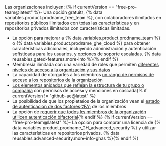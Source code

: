 Las organizaciones incluyen:
{% if currentVersion == "free-pro-team@latest" %}- Una opción gratuita, {% data variables.product.prodname_free_team %}, con colaboradores ilimitados en repositorios públicos ilimitados con todas las características y en repositorios privados ilimitados con características limitadas.
- La opción para mejorar a {% data variables.product.prodname_team %} o {% data variables.product.prodname_ghe_cloud %} para obtener características adicionales, incluyendo administración y autenticación sofisticada para los usuarios, y opciones de soporte escaladas. {% data reusables.gated-features.more-info %}{% endif %}
- Membresía ilimitada con una variedad de roles que permiten [diferentes niveles de acceso a la organización y sus datos](/articles/permission-levels-for-an-organization)
- La capacidad de otorgarles a los miembros [un rango de permisos de acceso a los repositorios de la organización](/articles/repository-permission-levels-for-an-organization)
- [Los elementos anidados que reflejan la estructura de tu grupo o compañía](/articles/about-teams) con permisos de acceso y menciones en cascada{% if currentVersion != "github-ae@latest" %}
- La posibilidad de que los propietarios de la organización vean el [estado de autenticación de dos factores(2FA)](/articles/about-two-factor-authentication) de los miembros
- La opción de [requerir que todos los miembros de la organización utilicen autenticación bifactorial](/articles/requiring-two-factor-authentication-in-your-organization){% endif %}
{% if currentVersion == "free-pro-team@latest" %}- La opción para comprar una licencia de {% data variables.product.prodname_GH_advanced_security %} y utilizar las características en repositorios privados. {% data reusables.advanced-security.more-info-ghas %}{% endif %}

